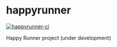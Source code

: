 # happyrunner

[![happyrunner-ci](https://github.com/gigilibala/happyrunner/actions/workflows/node.js.yml/badge.svg)](https://github.com/gigilibala/happyrunner/actions/workflows/node.js.yml)

Happy Runner project (under development)
